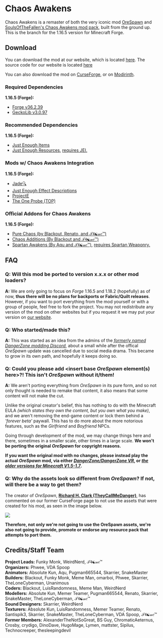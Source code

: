 # Chaos Awakens
Chaos Awakens is a remaster of both the very iconic mod [OreSpawn](https://www.orespawn.com/download/) and [SoulsOfTheFallen's Chaos Awakens mod pack](https://web.archive.org/web/20180314164908/http://www.dangerzonegame.net/mods.html), built from the ground up. This is the branch for the 1.16.5 version for Minecraft Forge.

## Download
You can download the mod at our website, which is located [here](https://chaosawakens.github.io/). The source code for our website is located [here](https://github.com/ChaosAwakens/chaosawakens.github.io)

You can also download the mod on [CurseForge](https://www.curseforge.com/minecraft/mc-mods/chaos-awakens), or on [Modirinth](https://modrinth.com/mod/chaos-awakens).


### Required Dependencies
**1.16.5 (Forge):**
* [Forge v36.2.39](https://files.minecraftforge.net/net/minecraftforge/forge/index_1.16.5.html)
* [GeckoLib v3.0.97](https://www.curseforge.com/minecraft/mc-mods/geckolib/files/all?filter-game-version=1738749986%3a70886)
  

### Recommended Dependencies
**1.16.5 (Forge):**
* [Just Enough Items](https://www.curseforge.com/minecraft/mc-mods/jei/files/all?filter-game-version=1738749986%3a70886)
* [Just Enough Resources](https://www.curseforge.com/minecraft/mc-mods/just-enough-resources-jer/files/all?filter-game-version=1738749986%3a70886), [requires JEI.](https://www.curseforge.com/minecraft/mc-mods/jei/files/all?filter-game-version=1738749986%3a70886)

### Mods w/ Chaos Awakens Integration
**1.16.5 (Forge):** 
* [Jade🔍](https://www.curseforge.com/minecraft/mc-mods/jade/files/all?filter-game-version=1738749986%3a70886)
* [Just Enough Effect Descriptions](https://www.curseforge.com/minecraft/mc-mods/just-enough-effect-descriptions-jeed/files/all?filter-game-version=1738749986%3a70886)
* [ProjectE](https://www.curseforge.com/minecraft/mc-mods/projecte/files/all?filter-game-version=1738749986%3a70886)
* [The One Probe (TOP)](https://www.curseforge.com/minecraft/mc-mods/the-one-probe/files/all?filter-game-version=1738749986%3a70886)

### Official Addons for Chaos Awakens
**1.16.5 (Forge):**
* [Pure Chaos (by Blackout, Renato, and 𝒯𝟦☯𝓃𝑒™)](https://revstudios.cf/mods/pure-chaos/)
* [Chaos Additions (By Blackout and 𝒯𝟦☯𝓃𝑒™)](https://blackout03.github.io/mods/chaos-additions.html)
* [Spartan Awakens (By Aqu and 𝒯𝟦☯𝓃𝑒™)](https://modrinth.com/mod/spartanawakens), [requires Spartan Weaponry.](https://www.curseforge.com/minecraft/mc-mods/spartan-weaponry/files/all?filter-game-version=1738749986%3a70886)

## FAQ
### Q: Will this mod be ported to version x.x.x or other mod loaders?
**A:** We are only going to focus on *Forge* 1.16.5 and 1.18.2 (hopefully) as of now, **thus there will be no plans for backports or Fabric/Quilt releases**. However, if you want to port everything from the mod yourself or with a group of people, feel free to fork the project. You may not redistribute any version of the mod on other websites but if you request it we may put your version on [our website](https://chaosawakens.github.io/).

### Q: Who started/made this?
**A:** This was started as an idea from the admins of the [*formerly named DangerZone modding Discord*](https://discord.gg/9dFVHCWj9v), about a small while after the offical *OreSpawn* update was cancelled due to social media drama. This became to grow in its own path, and hopefully it keeps doing so.

### Q: Could you please add \<insert base *OreSpawn* element(s) here\>?! This isn't *OreSpawn* without it/them!
**A:** We aren't porting everything from *OreSpawn* in its pure form, and so not only thought is needed to remake that content, it also means that some content will not make the cut.

Unlike the original creator's belief, this has nothing to do with the Minecraft EULA *(which states they own the content, but you own what you make)*, and we aren't removing the end-game content or lock them behind a *'forever beta'* paywall. This has to do more about the more notorious features, such as the *Girlfriend* and *Boyfriend* NPCs.

Going through development of the mod, we may change things here and there, sometimes in a smaller scale, other times in a large scale. __We won't be porting the original *OreSpawn* for copyright reasons.__

__If you want the original mod with no changes, please instead play the actual *OreSpawn* mod, via either [*DangerZone/DangerZone VR*](https://www.orespawn.com/download/), or [*the older versions for Minecraft V1.5-1.7*](https://dangerzone-archive.weebly.com/orespawn.html).__

### Q: Why do the assets look so different from *OreSpawn*? If not, will there be a way to get them?
The creator of *OreSpawn*, [**Richard H. Clark (TheyCallMeDanger)**](https://www.youtube.com/channel/UC_Tsf31uosncmWCICYO52Dw), has commented on our former CurseForge page to not use the assets that were created for his mod, as seen in the image below.

![](https://cdn.discordapp.com/attachments/836006424781914154/846513645580189706/unknown.png)

**Therefore, not only we're not going to use the OreSpawn assets, we're also not going to provide, promote or endorse any resource pack that attempts to port them.**

## Credits/Staff Team
**Project Leads:** Funky Monk, WeirdNerd, 𝒯𝟦☯𝓃𝑒™ <br>
**Organizers:** Phwee, VDA Spoop <br>
**Animators:** Absolute Kun, Aqu, Pugman665544, Skarrier, SnakeMaster <br>
**Builders:** Blackout, Funky Monk, Meme Man, omarboi, Phwee, Skarrier, TheLoneCyberman, Unanimous <br>
**Coders:** Blackout, LuisRandomness, Meme Man, WeirdNerd <br>
**Modellers:** Absolute Kun, Memer Teamer, Pugman665544, Renato, Skarrier, SnakeMaster, TheLoneCyberman, 𝒯𝟦☯𝓃𝑒™ <br>
**Sound Designers:** Skarrier, WeirdNerd <br>
**Texturers:** Absolute Kun, LuisRandomness, Memer Teamer, Renato, Santispik3, Skarrier, SnakeMaster, TheLoneCyberman, VDA Spoop, 𝒯𝟦☯𝓃𝑒™ <br>
**Former Members:** AlexanderTheNotSoGreat, BS Guy, ChromaticAeternus, Crosby, crydigo, DinoDave, HugoMage, Lymen, mattster, Sipilus, Technocreeper, thesleepingdevil
